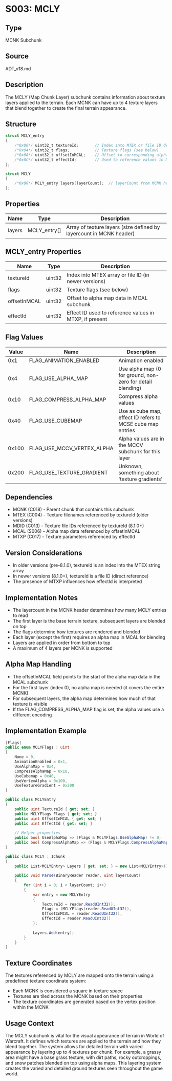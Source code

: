 # S003: MCLY

## Type
MCNK Subchunk

## Source
ADT_v18.md

## Description
The MCLY (Map Chunk Layer) subchunk contains information about texture layers applied to the terrain. Each MCNK can have up to 4 texture layers that blend together to create the final terrain appearance.

## Structure
```csharp
struct MCLY_entry
{
    /*0x00*/ uint32_t textureId;       // Index into MTEX or file ID depending on version
    /*0x04*/ uint32_t flags;           // Texture flags (see below)
    /*0x08*/ uint32_t offsetInMCAL;    // Offset to corresponding alpha map in MCAL chunk
    /*0x0C*/ uint32_t effectId;        // Used to reference values in MTXP, if present
};

struct MCLY
{
    /*0x00*/ MCLY_entry layers[layerCount];  // layerCount from MCNK header
};
```

## Properties
| Name | Type | Description |
|------|------|-------------|
| layers | MCLY_entry[] | Array of texture layers (size defined by layercount in MCNK header) |

## MCLY_entry Properties
| Name | Type | Description |
|------|------|-------------|
| textureId | uint32 | Index into MTEX array or file ID (in newer versions) |
| flags | uint32 | Texture flags (see below) |
| offsetInMCAL | uint32 | Offset to alpha map data in MCAL subchunk |
| effectId | uint32 | Effect ID used to reference values in MTXP, if present |

## Flag Values
| Value | Name | Description |
|-------|------|-------------|
| 0x1 | FLAG_ANIMATION_ENABLED | Animation enabled |
| 0x4 | FLAG_USE_ALPHA_MAP | Use alpha map (0 for ground, non-zero for detail blending) |
| 0x10 | FLAG_COMPRESS_ALPHA_MAP | Compress alpha values |
| 0x40 | FLAG_USE_CUBEMAP | Use as cube map, effect ID refers to MCSE cube map entries |
| 0x100 | FLAG_USE_MCCV_VERTEX_ALPHA | Alpha values are in the MCCV subchunk for this layer |
| 0x200 | FLAG_USE_TEXTURE_GRADIENT | Unknown, something about 'texture gradients' |

## Dependencies
- MCNK (C018) - Parent chunk that contains this subchunk
- MTEX (C004) - Texture filenames referenced by textureId (older versions)
- MDID (C013) - Texture file IDs referenced by textureId (8.1.0+)
- MCAL (S006) - Alpha map data referenced by offsetInMCAL
- MTXP (C017) - Texture parameters referenced by effectId

## Version Considerations
- In older versions (pre-8.1.0), textureId is an index into the MTEX string array
- In newer versions (8.1.0+), textureId is a file ID (direct reference)
- The presence of MTXP influences how effectId is interpreted

## Implementation Notes
- The layercount in the MCNK header determines how many MCLY entries to read
- The first layer is the base terrain texture, subsequent layers are blended on top
- The flags determine how textures are rendered and blended
- Each layer (except the first) requires an alpha map in MCAL for blending
- Layers are applied in order from bottom to top
- A maximum of 4 layers per MCNK is supported

## Alpha Map Handling
- The offsetInMCAL field points to the start of the alpha map data in the MCAL subchunk
- For the first layer (index 0), no alpha map is needed (it covers the entire MCNK)
- For subsequent layers, the alpha map determines how much of that texture is visible
- If the FLAG_COMPRESS_ALPHA_MAP flag is set, the alpha values use a different encoding

## Implementation Example
```csharp
[Flags]
public enum MCLYFlags : uint
{
    None = 0,
    AnimationEnabled = 0x1,
    UseAlphaMap = 0x4,
    CompressAlphaMap = 0x10,
    UseCubemap = 0x40,
    UseVertexAlpha = 0x100,
    UseTextureGradient = 0x200
}

public class MCLYEntry
{
    public uint TextureId { get; set; }
    public MCLYFlags Flags { get; set; }
    public uint OffsetInMCAL { get; set; }
    public uint EffectId { get; set; }
    
    // Helper properties
    public bool UseAlphaMap => (Flags & MCLYFlags.UseAlphaMap) != 0;
    public bool CompressAlphaMap => (Flags & MCLYFlags.CompressAlphaMap) != 0;
}

public class MCLY : IChunk
{
    public List<MCLYEntry> Layers { get; set; } = new List<MCLYEntry>();
    
    public void Parse(BinaryReader reader, uint layerCount)
    {
        for (int i = 0; i < layerCount; i++)
        {
            var entry = new MCLYEntry
            {
                TextureId = reader.ReadUInt32(),
                Flags = (MCLYFlags)reader.ReadUInt32(),
                OffsetInMCAL = reader.ReadUInt32(),
                EffectId = reader.ReadUInt32()
            };
            
            Layers.Add(entry);
        }
    }
}
```

## Texture Coordinates
The textures referenced by MCLY are mapped onto the terrain using a predefined texture coordinate system:
- Each MCNK is considered a square in texture space
- Textures are tiled across the MCNK based on their properties
- The texture coordinates are generated based on the vertex position within the MCNK

## Usage Context
The MCLY subchunk is vital for the visual appearance of terrain in World of Warcraft. It defines which textures are applied to the terrain and how they blend together. The system allows for detailed terrain with varied appearance by layering up to 4 textures per chunk. For example, a grassy area might have a base grass texture, with dirt paths, rocky outcroppings, and snow patches blended on top using alpha maps. This layering system creates the varied and detailed ground textures seen throughout the game world. 